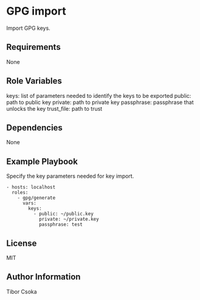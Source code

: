 GPG import
=========

Import GPG keys.

Requirements
------------

None

Role Variables
--------------

keys: list of parameters needed to identify the keys to be exported
  public: path to public key
  private: path to private key
  passphrase: passphrase that unlocks the key
  trust_file: path to trust

Dependencies
------------

None

Example Playbook
----------------
Specify the key parameters needed for key import.

    - hosts: localhost
      roles:
        - gpg/generate
          vars:
            keys:
              - public: ~/public.key
                private: ~/private.key
                passphrase: test

License
-------

MIT

Author Information
------------------

Tibor Csoka
